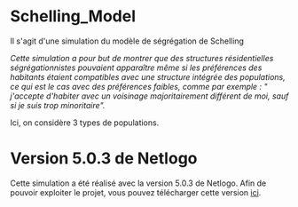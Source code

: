 # Schelling_Model
Il s'agit d'une simulation du modèle de ségrégation de Schelling

*Cette simulation a pour but de montrer que des structures résidentielles ségrégationnistes pouvaient apparaître même si les préférences des habitants étaient compatibles avec une structure intégrée des populations, ce qui est le cas avec des préférences faibles, comme par exemple : " j'accepte d'habiter avec un voisinage majoritairement différent de moi, sauf si je suis trop minoritaire".*

Ici, on considère 3 types de populations.

# Version 5.0.3 de Netlogo

Cette simulation a été réalisé avec la version 5.0.3 de Netlogo. Afin de pouvoir exploiter le projet, vous pouvez télécharger cette version [ici](https://ccl.northwestern.edu/netlogo/5.0.3/).


